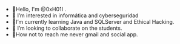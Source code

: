 - 👋Hello, I'm @0xH01I .
- 👀 I’m interested in informática and cyberseguridad
- 🧠I’m currently learning Java and SQLServer and Ethical Hacking.
- 💞️ I’m looking to collaborate on the students.
- 🤠How not to reach me never gmail and social app. 

<!---
0xH01I/0xH01I is a ✨ special ✨ repository because its `README.md` (this file) appears on your GitHub profile.
You can click the Preview link to take a look at your changes.
--->
